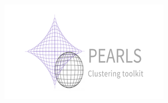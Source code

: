 <h1 align="center">
    <img width="627" height="300" src="PEARLS_banner.png" alt="PEARLS logo"><br>
</h1>